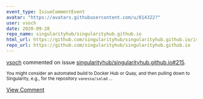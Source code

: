```yaml
---
event_type: IssueCommentEvent
avatar: "https://avatars.githubusercontent.com/u/814322?"
user: vsoch
date: 2020-09-28
repo_name: singularityhub/singularityhub.github.io
html_url: https://github.com/singularityhub/singularityhub.github.io/issues/215
repo_url: https://github.com/singularityhub/singularityhub.github.io
---
```


<a href='https://github.com/vsoch' target='_blank'>vsoch</a> commented on issue <a href='https://github.com/singularityhub/singularityhub.github.io/issues/215' target='_blank'>singularityhub/singularityhub.github.io#215</a>.

<small>You might consider an automated build to Docker Hub or Quay, and then pulling down to Singularity, e.g., for the repository `vanessa/salad`...</small>

<a href='https://github.com/singularityhub/singularityhub.github.io/issues/215' target='_blank'>View Comment</a>